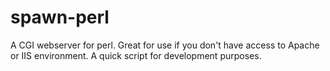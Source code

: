 spawn-perl
==========
A CGI webserver for perl. Great for use if you don't have access to Apache or IIS environment. A quick script for development purposes.
